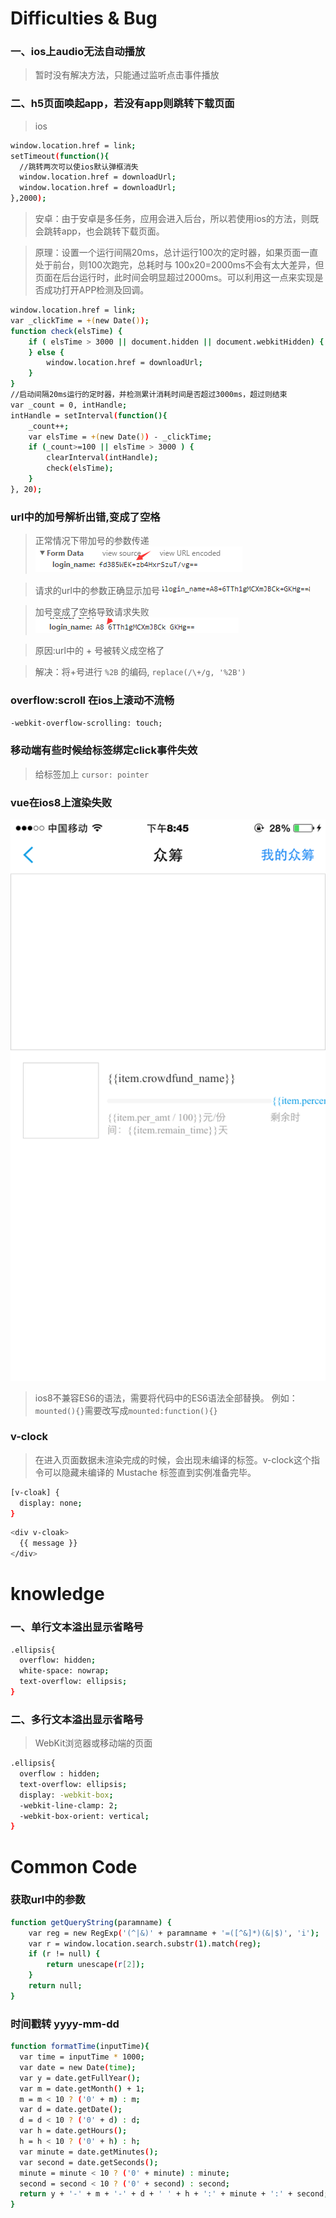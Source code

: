 # Difficulties & Bug

### 一、ios上audio无法自动播放
>暂时没有解决方法，只能通过监听点击事件播放

### 二、h5页面唤起app，若没有app则跳转下载页面
>ios

```bash
window.location.href = link;
setTimeout(function(){
  //跳转两次可以使ios默认弹框消失
  window.location.href = downloadUrl;
  window.location.href = downloadUrl;
},2000);
```
>安卓：由于安卓是多任务，应用会进入后台，所以若使用ios的方法，则既会跳转app，也会跳转下载页面。

>原理：设置一个运行间隔20ms，总计运行100次的定时器，如果页面一直处于前台，则100次跑完，总耗时与 100x20=2000ms不会有太大差异，但页面在后台运行时，此时间会明显超过2000ms。可以利用这一点来实现是否成功打开APP检测及回调。

```bash
window.location.href = link;
var _clickTime = +(new Date());
function check(elsTime) {
    if ( elsTime > 3000 || document.hidden || document.webkitHidden) {
    } else {
        window.location.href = downloadUrl;
    }
}
//启动间隔20ms运行的定时器，并检测累计消耗时间是否超过3000ms，超过则结束
var _count = 0, intHandle;
intHandle = setInterval(function(){
    _count++;
    var elsTime = +(new Date()) - _clickTime;
    if (_count>=100 || elsTime > 3000 ) {
        clearInterval(intHandle);
        check(elsTime);
    }
}, 20);
```
### url中的加号解析出错,变成了空格

>正常情况下带加号的参数传递
![正常情况下带加号的参数传递](../images/normal.png "正常情况下带加号的参数传递")

>请求的url中的参数正确显示加号
![请求的url中的参数正确显示加号](../images/err1.png "请求的url中的参数正确显示加号")

>加号变成了空格导致请求失败
![错误：加号变成了空格导致请求失败](../images/err.png "错误：加号变成了空格导致请求失败")

>原因:url中的 + 号被转义成空格了

>解决：将+号进行 `%2B` 的编码,  `replace(/\+/g, '%2B')` 
 
### overflow:scroll 在ios上滚动不流畅
`-webkit-overflow-scrolling: touch;`

### 移动端有些时候给标签绑定click事件失效
>给标签加上 ` cursor: pointer `

### vue在ios8上渲染失败
![渲染失败页面](../images/vue-ios8.png "渲染失败页面")
>ios8不兼容ES6的语法，需要将代码中的ES6语法全部替换。
例如： `mounted(){}`需要改写成`mounted:function(){}`

### v-clock
>在进入页面数据未渲染完成的时候，会出现未编译的标签。v-clock这个指令可以隐藏未编译的 Mustache 标签直到实例准备完毕。
```bash
[v-cloak] {
  display: none;
}
```
```bash
<div v-cloak>
  {{ message }}
</div>
```

# knowledge
### 一、单行文本溢出显示省略号

``` bash
.ellipsis{
  overflow: hidden;
  white-space: nowrap;
  text-overflow: ellipsis;
}
```

### 二、多行文本溢出显示省略号
>WebKit浏览器或移动端的页面

``` bash
.ellipsis{
  overflow : hidden;
  text-overflow: ellipsis;
  display: -webkit-box;
  -webkit-line-clamp: 2;
  -webkit-box-orient: vertical;
}
```

# Common Code
### 获取url中的参数

```bash
function getQueryString(paramname) {
    var reg = new RegExp('(^|&)' + paramname + '=([^&]*)(&|$)', 'i');
    var r = window.location.search.substr(1).match(reg);
    if (r != null) {
        return unescape(r[2]);
    }
    return null;
}
```

### 时间戳转 yyyy-mm-dd
```bash
function formatTime(inputTime){
  var time = inputTime * 1000;
  var date = new Date(time);
  var y = date.getFullYear();
  var m = date.getMonth() + 1;
  m = m < 10 ? ('0' + m) : m;
  var d = date.getDate();
  d = d < 10 ? ('0' + d) : d;
  var h = date.getHours();
  h = h < 10 ? ('0' + h) : h;
  var minute = date.getMinutes();
  var second = date.getSeconds();
  minute = minute < 10 ? ('0' + minute) : minute;
  second = second < 10 ? ('0' + second) : second;
  return y + '-' + m + '-' + d + ' ' + h + ':' + minute + ':' + second;
}
```
